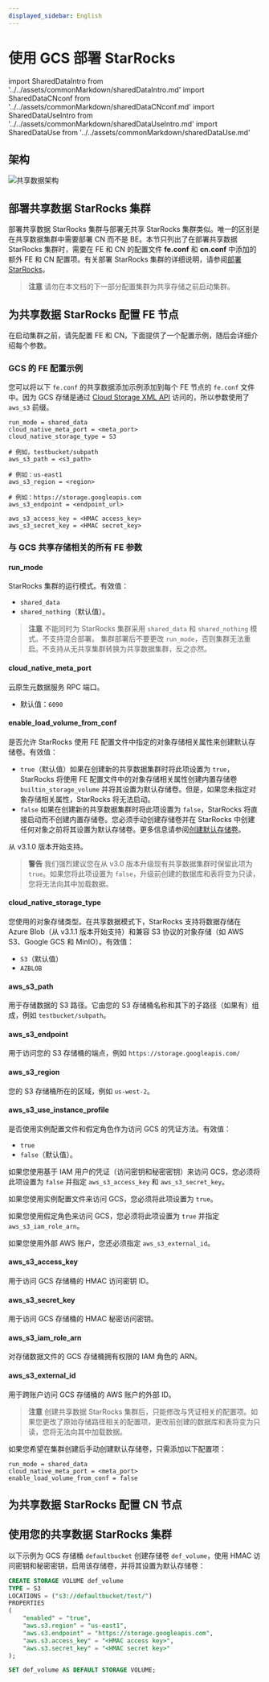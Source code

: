 ```yaml
---
displayed_sidebar: English
---
```


# 使用 GCS 部署 StarRocks

import SharedDataIntro from '../../assets/commonMarkdown/sharedDataIntro.md'
import SharedDataCNconf from '../../assets/commonMarkdown/sharedDataCNconf.md'
import SharedDataUseIntro from '../../assets/commonMarkdown/sharedDataUseIntro.md'
import SharedDataUse from '../../assets/commonMarkdown/sharedDataUse.md'

<SharedDataIntro />


## 架构

![共享数据架构](../../assets/share_data_arch.png)

## 部署共享数据 StarRocks 集群

部署共享数据 StarRocks 集群与部署无共享 StarRocks 集群类似。唯一的区别是在共享数据集群中需要部署 CN 而不是 BE。本节只列出了在部署共享数据 StarRocks 集群时，需要在 FE 和 CN 的配置文件 **fe.conf** 和 **cn.conf** 中添加的额外 FE 和 CN 配置项。有关部署 StarRocks 集群的详细说明，请参阅[部署 StarRocks](../../deployment/deploy_manually.md)。

> **注意**
> 请勿在本文档的下一部分配置集群为共享存储之前启动集群。

## 为共享数据 StarRocks 配置 FE 节点

在启动集群之前，请先配置 FE 和 CN。下面提供了一个配置示例，随后会详细介绍每个参数。

### GCS 的 FE 配置示例

您可以将以下 `fe.conf` 的共享数据添加示例添加到每个 FE 节点的 `fe.conf` 文件中。因为 GCS 存储是通过 [Cloud Storage XML API](https://cloud.google.com/storage/docs/xml-api/overview) 访问的，所以参数使用了 `aws_s3` 前缀。

```Properties
run_mode = shared_data
cloud_native_meta_port = <meta_port>
cloud_native_storage_type = S3

# 例如，testbucket/subpath
aws_s3_path = <s3_path>

# 例如：us-east1
aws_s3_region = <region>

# 例如：https://storage.googleapis.com
aws_s3_endpoint = <endpoint_url>

aws_s3_access_key = <HMAC access_key>
aws_s3_secret_key = <HMAC secret_key>
```

### 与 GCS 共享存储相关的所有 FE 参数

#### run_mode

StarRocks 集群的运行模式。有效值：

- `shared_data`
- `shared_nothing`（默认值）。

> **注意**
> 不能同时为 StarRocks 集群采用 `shared_data` 和 `shared_nothing` 模式。不支持混合部署。
> 集群部署后不要更改 `run_mode`，否则集群无法重启。不支持从无共享集群转换为共享数据集群，反之亦然。

#### cloud_native_meta_port

云原生元数据服务 RPC 端口。

- 默认值：`6090`

#### enable_load_volume_from_conf

是否允许 StarRocks 使用 FE 配置文件中指定的对象存储相关属性来创建默认存储卷。有效值：

- `true`（默认值）如果在创建新的共享数据集群时将此项设置为 `true`，StarRocks 将使用 FE 配置文件中的对象存储相关属性创建内置存储卷 `builtin_storage_volume` 并将其设置为默认存储卷。但是，如果您未指定对象存储相关属性，StarRocks 将无法启动。
- `false` 如果在创建新的共享数据集群时将此项设置为 `false`，StarRocks 将直接启动而不创建内置存储卷。您必须手动创建存储卷并在 StarRocks 中创建任何对象之前将其设置为默认存储卷。更多信息请参阅[创建默认存储卷](#use-your-shared-data-starrocks-cluster)。

从 v3.1.0 版本开始支持。

> **警告**
> 我们强烈建议您在从 v3.0 版本升级现有共享数据集群时保留此项为 `true`。如果您将此项设置为 `false`，升级前创建的数据库和表将变为只读，您将无法向其中加载数据。

#### cloud_native_storage_type

您使用的对象存储类型。在共享数据模式下，StarRocks 支持将数据存储在 Azure Blob（从 v3.1.1 版本开始支持）和兼容 S3 协议的对象存储（如 AWS S3、Google GCS 和 MinIO）。有效值：

- `S3`（默认值）
- `AZBLOB`

#### aws_s3_path

用于存储数据的 S3 路径。它由您的 S3 存储桶名称和其下的子路径（如果有）组成，例如 `testbucket/subpath`。

#### aws_s3_endpoint

用于访问您的 S3 存储桶的端点，例如 `https://storage.googleapis.com/`

#### aws_s3_region

您的 S3 存储桶所在的区域，例如 `us-west-2`。

#### aws_s3_use_instance_profile

是否使用实例配置文件和假定角色作为访问 GCS 的凭证方法。有效值：

- `true`
- `false`（默认值）。

如果您使用基于 IAM 用户的凭证（访问密钥和秘密密钥）来访问 GCS，您必须将此项设置为 `false` 并指定 `aws_s3_access_key` 和 `aws_s3_secret_key`。

如果您使用实例配置文件来访问 GCS，您必须将此项设置为 `true`。

如果您使用假定角色来访问 GCS，您必须将此项设置为 `true` 并指定 `aws_s3_iam_role_arn`。

如果您使用外部 AWS 账户，您还必须指定 `aws_s3_external_id`。

#### aws_s3_access_key

用于访问 GCS 存储桶的 HMAC 访问密钥 ID。

#### aws_s3_secret_key

用于访问 GCS 存储桶的 HMAC 秘密访问密钥。

#### aws_s3_iam_role_arn

对存储数据文件的 GCS 存储桶拥有权限的 IAM 角色的 ARN。

#### aws_s3_external_id

用于跨账户访问 GCS 存储桶的 AWS 账户的外部 ID。

> **注意**
> 创建共享数据 StarRocks 集群后，只能修改与凭证相关的配置项。如果您更改了原始存储路径相关的配置项，更改前创建的数据库和表将变为只读，您将无法向其中加载数据。

如果您希望在集群创建后手动创建默认存储卷，只需添加以下配置项：

```Properties
run_mode = shared_data
cloud_native_meta_port = <meta_port>
enable_load_volume_from_conf = false
```

## 为共享数据 StarRocks 配置 CN 节点

<SharedDataCNconf />


## 使用您的共享数据 StarRocks 集群

<SharedDataUseIntro />


以下示例为 GCS 存储桶 `defaultbucket` 创建存储卷 `def_volume`，使用 HMAC 访问密钥和秘密密钥，启用该存储卷，并将其设置为默认存储卷：

```SQL
CREATE STORAGE VOLUME def_volume
TYPE = S3
LOCATIONS = ("s3://defaultbucket/test/")
PROPERTIES
(
    "enabled" = "true",
    "aws.s3.region" = "us-east1",
    "aws.s3.endpoint" = "https://storage.googleapis.com",
    "aws.s3.access_key" = "<HMAC access key>",
    "aws.s3.secret_key" = "<HMAC secret key>"
);

SET def_volume AS DEFAULT STORAGE VOLUME;
```

<SharedDataUse />

